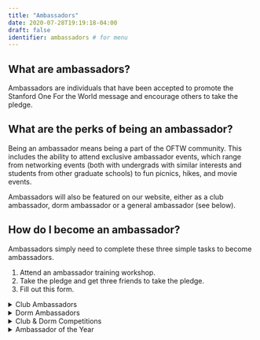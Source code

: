 ```yaml
---
title: "Ambassadors"
date: 2020-07-28T19:19:18-04:00
draft: false
identifier: ambassadors # for menu
---
```


## What are ambassadors?

Ambassadors are individuals that have been accepted to promote the Stanford One For the World message and encourage others to take the pledge.

## What are the perks of being an ambassador?

Being an ambassador means being a part of the OFTW community. This includes the ability to attend exclusive ambassador events, which range from networking events (both with undergrads with similar interests and students from other graduate schools) to fun picnics, hikes, and movie events.

Ambassadors will also be featured on our website, either as a club ambassador, dorm ambassador or a general ambassador (see below).

## How do I become an ambassador?

Ambassadors simply need to complete these three simple tasks to become ambassadors.

1. Attend an ambassador training workshop.
2. Take the pledge and get three friends to take the pledge.
3. Fill out this form.

<details class="details-dropdown">
  <summary>Club Ambassadors</summary>
  
  Club ambassadors are responsible for bringing Stanford OFTW to a Stanford organization which they are a part of. Many clubs allow a specific leadership position for “One For the World” coordinator, check with your club if this is a possibility. Club ambassadors will facilitate OFTW competitions and will try to get as much of their club to take the pledge as possible. Club ambassadors will be featured on a special portion of the website. 
</details>

<details class="details-dropdown">
  <summary>Dorm Ambassadors</summary>
  
  Dorm ambassadors are responsible for bringing Stanford OFTW to their dorm. Ask your RA how you can become a dorm ambassador. Freshmen dorm ambassadors are often closely affiliated with Frosh Service Liaisons. 
</details>
    
<details class="details-dropdown">
  <summary>Club & Dorm Competitions</summary>

  <p>Club ambassadors facilitate club competitions that occur during OFTW’s pledge week. Whichever club member can get the most other individuals outside the club to sign up wins a prize (determined by the club and the OFTW event coordinator - currently Carolyn Ky) and is also featured on the OFTW website. </p>
  
  <p>Also during pledge week is an all-organization competition: whichever club and dorm (of 10+ members) has the greatest percentage of its members take the pledge gets a prize (determined by the OFTW events coordinator - currently Carolyn Ky).</p>
</details>
    
<details class="details-dropdown">
  <summary>Ambassador of the Year</summary>

  The individual who gets the most people to take the pledge in a year will get to be ‘ambassador of the year’. Not only will they be featured on our website, but they will also be featured on the 1FTW official website.
</details>


